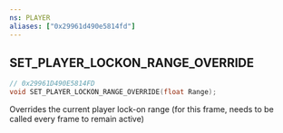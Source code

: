 ```yaml
---
ns: PLAYER
aliases: ["0x29961d490e5814fd"]
---
```

## SET_PLAYER_LOCKON_RANGE_OVERRIDE

```c
// 0x29961D490E5814FD
void SET_PLAYER_LOCKON_RANGE_OVERRIDE(float Range);
```

Overrides the current player lock-on range (for this frame, needs to be called every frame to remain active)

